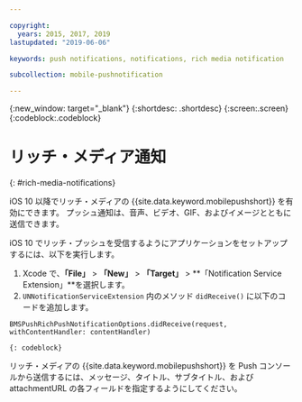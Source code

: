 ```yaml
---

copyright:
  years: 2015, 2017, 2019
lastupdated: "2019-06-06"

keywords: push notifications, notifications, rich media notification

subcollection: mobile-pushnotification

---
```


{:new_window: target="_blank"}
{:shortdesc: .shortdesc}
{:screen:.screen}
{:codeblock:.codeblock}

# リッチ・メディア通知
{: #rich-media-notifications}

iOS 10 以降でリッチ・メディアの {{site.data.keyword.mobilepushshort}} を有効にできます。 プッシュ通知は、音声、ビデオ、GIF、およびイメージとともに送信できます。 

iOS 10 でリッチ・プッシュを受信するようにアプリケーションをセットアップするには、以下を実行します。  

1. Xcode で、**「File」** > **「New」** > **「Target」** > **「Notification Service Extension」**を選択します。
2. `UNNotificationServiceExtension` 内のメソッド `didReceive()` に以下のコードを追加します。
```
BMSPushRichPushNotificationOptions.didReceive(request, withContentHandler: contentHandler)
```
	{: codeblock}	

リッチ・メディアの {{site.data.keyword.mobilepushshort}} を Push コンソールから送信するには、メッセージ、タイトル、サブタイトル、および attachmentURL の各フィールドを指定するようにしてください。
